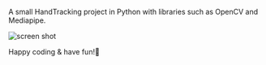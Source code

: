 A small HandTracking project in Python with libraries such as OpenCV and Mediapipe.

![screen shot](https://github.com/summeringrid/Small-Side-Project-5-HandTracking/blob/main/.idea/display.png)

Happy coding & have fun!👾
